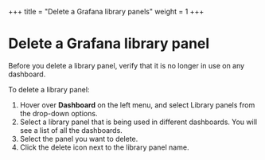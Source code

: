 +++
title = "Delete a Grafana library panels"
weight = 1
+++

# Delete a Grafana library panel

Before you delete a library panel, verify that it is no longer in use on any dashboard.

To delete a library panel:

1. Hover over **Dashboard** on the left menu, and select Library panels from the drop-down options.
1. Select a library panel that is being used in different dashboards. You will see a list of all the dashboards.
1. Select the panel you want to delete.
1. Click the delete icon next to the library panel name.
